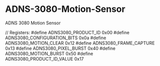 # ADNS-3080-Motion-Sensor
ADNS 3080 Motion Sensor


// Registers:
#define ADNS3080_PRODUCT_ID           0x00
#define ADNS3080_CONFIGURATION_BITS   0x0a
#define ADNS3080_MOTION_CLEAR         0x12
#define ADNS3080_FRAME_CAPTURE        0x13
#define ADNS3080_PIXEL_BURST          0x40
#define ADNS3080_MOTION_BURST         0x50
#define ADNS3080_PRODUCT_ID_VALUE     0x17
